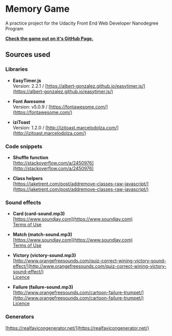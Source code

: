 # Memory Game

A practice project for the Udacity Front End Web Developer Nanodegree Program

[**Check the game out on it's GitHub Page.**](https://sixl-daniel.github.io/fend-project-memory-game/)

## Sources used

### Libraries

- **EasyTimer.js**  
Version: 2.2.1 / [https://albert-gonzalez.github.io/easytimer.js/](https://albert-gonzalez.github.io/easytimer.js/)

- **Font Awesome**  
Version: v5.0.9 / [https://fontawesome.com/](https://fontawesome.com/)

- **iziToast**  
Version: 1.2.0 / [http://izitoast.marcelodolza.com/](http://izitoast.marcelodolza.com/)

### Code snippets

- **Shuffle function**  
[http://stackoverflow.com/a/2450976](http://stackoverflow.com/a/2450976)

- **Class helpers**  
[https://jaketrent.com/post/addremove-classes-raw-javascript/](https://jaketrent.com/post/addremove-classes-raw-javascript/)

### Sound effects

- **Card (card-sound.mp3)**  
[https://www.soundjay.com](https://www.soundjay.com)  
[Terms of Use](https://www.soundjay.com/tos.html)

- **Match (match-sound.mp3)**  
[https://www.soundjay.com](https://www.soundjay.com)  
[Terms of Use](https://www.soundjay.com/tos.html)

- **Victory (victory-sound.mp3)**  
[http://www.orangefreesounds.com/quiz-correct-wining-victory-sound-effect/](http://www.orangefreesounds.com/quiz-correct-wining-victory-sound-effect/)  
[Licence](https://creativecommons.org/licenses/by-nc/4.0/)

- **Failure (failure-sound.mp3)**  
[http://www.orangefreesounds.com/cartoon-failure-trumpet/](http://www.orangefreesounds.com/cartoon-failure-trumpet/)  
[Licence](https://creativecommons.org/licenses/by-nc/4.0/)

### Generators
[https://realfavicongenerator.net/](https://realfavicongenerator.net/)
